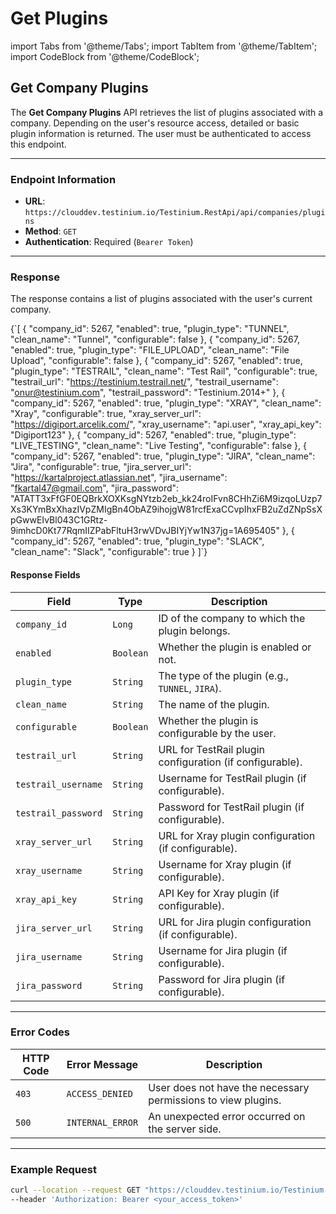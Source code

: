 # Get Plugins

import Tabs from '@theme/Tabs'; import TabItem from '@theme/TabItem'; import CodeBlock from '@theme/CodeBlock';

## Get Company Plugins

The **Get Company Plugins** API retrieves the list of plugins associated with a company. Depending on the user's resource access, detailed or basic plugin information is returned. The user must be authenticated to access this endpoint.

***

### Endpoint Information

* **URL**: `https://clouddev.testinium.io/Testinium.RestApi/api/companies/plugins`
* **Method**: `GET`
* **Authentication**: Required (`Bearer Token`)

***

### Response

The response contains a list of plugins associated with the user's current company.

{\`\[ { "company\_id": 5267, "enabled": true, "plugin\_type": "TUNNEL", "clean\_name": "Tunnel", "configurable": false }, { "company\_id": 5267, "enabled": true, "plugin\_type": "FILE\_UPLOAD", "clean\_name": "File Upload", "configurable": false }, { "company\_id": 5267, "enabled": true, "plugin\_type": "TESTRAIL", "clean\_name": "Test Rail", "configurable": true, "testrail\_url": "https://testinium.testrail.net/", "testrail\_username": "onur@testinium.com", "testrail\_password": "Testinium.2014+" }, { "company\_id": 5267, "enabled": true, "plugin\_type": "XRAY", "clean\_name": "Xray", "configurable": true, "xray\_server\_url": "https://digiport.arcelik.com/", "xray\_username": "api.user", "xray\_api\_key": "Digiport123" }, { "company\_id": 5267, "enabled": true, "plugin\_type": "LIVE\_TESTING", "clean\_name": "Live Testing", "configurable": false }, { "company\_id": 5267, "enabled": true, "plugin\_type": "JIRA", "clean\_name": "Jira", "configurable": true, "jira\_server\_url": "https://kartalproject.atlassian.net", "jira\_username": "fkartal47@gmail.com", "jira\_password": "ATATT3xFfGF0EQBrkXOXKsgNYtzb2eb\_kk24roIFvn8CHhZi6M9izqoLUzp7Xs3KYmBxXhazIVpZMIgBn4ObAZ9ihojgW81rcfExaCCvpIhxFB2uZdZNpSsXpGwwEIvBl043C1GRtz-9imhcD0Kt77RqmIIZPabFltuH3rwVDvJBIYjYw1N37jg=1A695405" }, { "company\_id": 5267, "enabled": true, "plugin\_type": "SLACK", "clean\_name": "Slack", "configurable": true } ]\`}

#### Response Fields

| Field               | Type      | Description                                              |
| ------------------- | --------- | -------------------------------------------------------- |
| `company_id`        | `Long`    | ID of the company to which the plugin belongs.           |
| `enabled`           | `Boolean` | Whether the plugin is enabled or not.                    |
| `plugin_type`       | `String`  | The type of the plugin (e.g., `TUNNEL`, `JIRA`).         |
| `clean_name`        | `String`  | The name of the plugin.                                  |
| `configurable`      | `Boolean` | Whether the plugin is configurable by the user.          |
| `testrail_url`      | `String`  | URL for TestRail plugin configuration (if configurable). |
| `testrail_username` | `String`  | Username for TestRail plugin (if configurable).          |
| `testrail_password` | `String`  | Password for TestRail plugin (if configurable).          |
| `xray_server_url`   | `String`  | URL for Xray plugin configuration (if configurable).     |
| `xray_username`     | `String`  | Username for Xray plugin (if configurable).              |
| `xray_api_key`      | `String`  | API Key for Xray plugin (if configurable).               |
| `jira_server_url`   | `String`  | URL for Jira plugin configuration (if configurable).     |
| `jira_username`     | `String`  | Username for Jira plugin (if configurable).              |
| `jira_password`     | `String`  | Password for Jira plugin (if configurable).              |

***

### Error Codes

| HTTP Code | Error Message    | Description                                                   |
| --------- | ---------------- | ------------------------------------------------------------- |
| `403`     | `ACCESS_DENIED`  | User does not have the necessary permissions to view plugins. |
| `500`     | `INTERNAL_ERROR` | An unexpected error occurred on the server side.              |

***

### Example Request

```bash
curl --location --request GET "https://clouddev.testinium.io/Testinium.RestApi/api/companies/plugins" \
--header 'Authorization: Bearer <your_access_token>'
```
